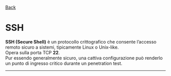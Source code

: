 <a href="https://github.com/Gigidotexe/Penetration_Test_notes/blob/main/README.md"> Back </a>
# SSH
**SSH (Secure Shell)** è un protocollo crittografico che consente l’accesso remoto sicuro a sistemi, tipicamente Linux o Unix-like. <br>
Opera sulla porta TCP **22**. <br>
Pur essendo generalmente sicuro, una cattiva configurazione può renderlo un punto di ingresso critico durante un penetration test.
 
---
